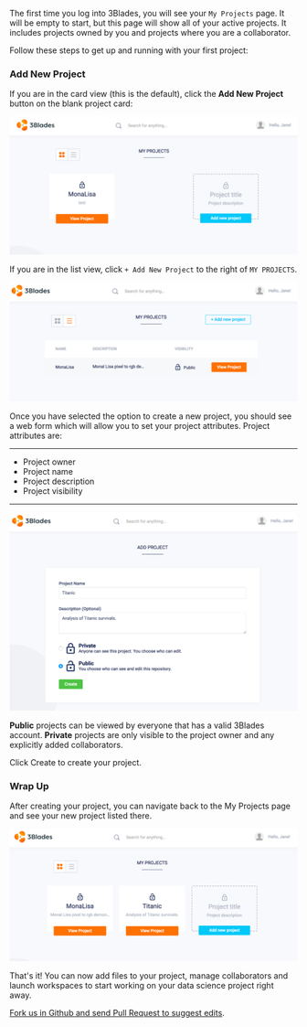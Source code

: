 The first time you log into 3Blades, you will see your `My Projects` page. It will be empty to start, but this page will show all of your active projects. It includes projects owned by you and projects where you are a collaborator.

Follow these steps to get up and running with your first project:

### Add New Project

If you are in the card view (this is the default), click the **Add New Project** button on the blank project card:

![Screenshot](../img/new_project.png)

If you are in the list view, click `+ Add New Project` to the right of `MY PROJECTS`.

![Screenshot](../img/new_project_button.png)

Once you have selected the option to create a new project, you should see a web form which will allow you to set your project attributes. Project attributes are:

---
- Project owner
- Project name
- Project description
- Project visibility
---

![Screenshot](../img/new_project_settings.png)

**Public** projects can be viewed by everyone that has a valid 3Blades account. **Private** projects are only visible to the project owner and any explicitly added collaborators.

Click Create to create your project.

### Wrap Up

After creating your project, you can navigate back to the My Projects page and see your new project listed there.

![Screenshot](../img/project_list.png)

That's it! You can now add files to your project, manage collaborators and launch workspaces to start working on your data science project right away.

[Fork us in Github and send Pull Request to suggest edits](https://github.com/3blades/docs).
